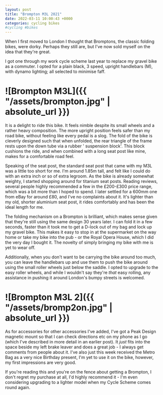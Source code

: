 ```yaml
---
layout: post 
title: "Brompton M3L 2021"
date: 2022-03-11 10:00:43 +0000 
categories: cycling bikes
#cycling #bikes
---
```


When I first moved to London I thought that Bromptons, the classic folding bikes, were dorky. Perhaps they still are,
but I've now sold myself on the idea that they're great.

I got one through my work cycle scheme last year to replace my gravel bike as a commuter. I opted for a plain black, 3
speed, upright handlebars (M), with dynamo lighting; all selected to minimise faff.

# ![Brompton M3L]({{ "/assets/brompton.jpg" | absolute_url }})

It is a delight to ride this bike. It feels nimble despite its small wheels and a rather heavy composition. The more
upright position feels safer than my road bike, without feeling like every pedal is a slog. The fold of the bike is
cleverly designed such that when unfolded, the rear triangle of the frame rests upon the down tube via a rubber '
suspension block'. This block cushions the ride, and when combined with a long seat post like mine, makes for a
comfortable road feel.

Speaking of the seat post, the standard seat post that came with my M3L was a little too short for me. I'm around 1.85m
tall, and felt like I could do with an extra inch or so of extra legroom. As the bike is already somewhat weighty, I
started shopping around for titanium seat posts. Reading reviews, several people highly recommended a few in the
£200-£300 price range, which was a bit more than I hoped to spend. I later settled for a 600mm one from eBay for around
£80, and I've no complaints about it. It's lighter than my old, shorter aluminium seat post, it rides comfortably and
has been the ideal length for me.

The folding mechanism on a Brompton is brilliant, which makes sense given that they're still using the same design 30
years later. I can fold it in a few seconds, faster than it took me to get a D-lock out of my bag and lock up my gravel
bike. This makes it easy to stop in at the supermarket on the way home or take my bike into the pub - or the Royal
Opera House, which I did the very day I bought it. The novelty of simply bringing my bike with me is yet to wear off.

Additionally, when you don't want to be carrying the bike around too much, you can leave the handlebars up and use them
to push the bike around using the small roller wheels just below the saddle. I opted to upgrade to the easy roller
wheels, and while I wouldn't say they're _that_ easy rolling, any assistance in pushing it around London's bumpy streets
is welcomed.

# ![Brompton M3L 2]({{ "/assets/bromp2on.jpg" | absolute_url }})

As for accessories for other accessories I've added, I've got a Peak Design magnetic mount so that I can check
directions etc on my phone as I go (which I've described in more detail in an earlier post). It _just_ fits into the
space beside my left brake leaver and does a great job - I always get comments from people about it. I've also just this
week received the Metro Bag as a very nice Birthday present, I'm yet to use it on the bike, however, my first impressions
are very good.

If you're reading this and you're on the fence about getting a Brompton, I don't regret my purchase at all, I'd highly
recommend it - I'm even considering upgrading to a lighter model when my Cycle Scheme comes round again.

